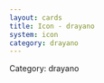 ```yaml
---
layout: cards
title: Icon - drayano
system: icon
category: drayano
---
```

<div class="alert alert-secondary mb-4"><span class="i18n innerHTML-category">Category: </span><span class="i18n innerHTML-cat-drayano">drayano</span></div>
